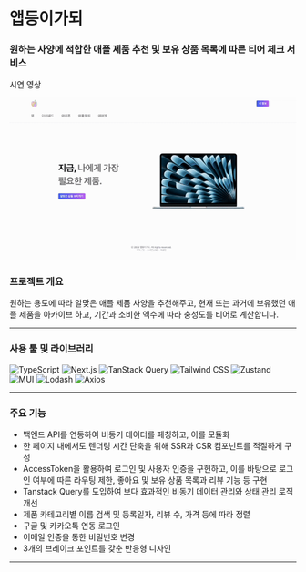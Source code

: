 # 앱등이가되
### 원하는 사양에 적합한 애플 제품 추천 및 보유 상품 목록에 따른 티어 체크 서비스


시연 영상

![시연](./public/assets/demo/beApple_demo.gif)


### 프로젝트 개요

원하는 용도에 따라 알맞은 애플 제품 사양을 추천해주고, 현재 또는 과거에 보유했던 애플 제품을 아카이브 하고, 기간과 소비한 액수에 따라 충성도를 티어로 계산합니다.



---


### 사용 툴 및 라이브러리
![TypeScript](https://img.shields.io/badge/TypeScript-3178C6?style=for-the-badge&logo=typescript&logoColor=white)
![Next.js](https://img.shields.io/badge/Next.js-000000?style=for-the-badge&logo=next.js&logoColor=white)
![TanStack Query](https://img.shields.io/badge/TanStack%20Query-FF4154?style=for-the-badge&logo=react-query&logoColor=white)
![Tailwind CSS](https://img.shields.io/badge/Tailwind%20CSS-06B6D4?style=for-the-badge&logo=tailwind-css&logoColor=white)
![Zustand](https://img.shields.io/badge/Zustand-000000?style=for-the-badge&logo=Zustand&logoColor=white)
![MUI](https://img.shields.io/badge/MUI-007FFF?style=for-the-badge&logo=mui&logoColor=white)
![Lodash](https://img.shields.io/badge/Lodash-3492FF?style=for-the-badge&logo=lodash&logoColor=white)
![Axios](https://img.shields.io/badge/Axios-5A29E4?style=for-the-badge&logo=axios&logoColor=white)


---


### 주요 기능

+ 백엔드 API를 연동하여 비동기 데이터를 페칭하고, 이를 모듈화
+ 한 페이지 내에서도 렌더링 시간 단축을 위해 SSR과 CSR 컴포넌트를 적절하게 구성
+ AccessToken을 활용하여 로그인 및 사용자 인증을 구현하고, 이를 바탕으로 로그인 여부에 따른 라우팅 제한, 좋아요 및 보유 상품 목록과 리뷰 기능 등 구현
+ Tanstack Query를 도입하여 보다 효과적인 비동기 데이터 관리와 상태 관리 로직 개선
+ 제품 카테고리별 이름 검색 및 등록일자, 리뷰 수, 가격 등에 따라 정렬
+ 구글 및 카카오톡 연동 로그인
+ 이메일 인증을 통한 비밀번호 변경
+ 3개의 브레이크 포인트를 갖춘 반응형 디자인



---

